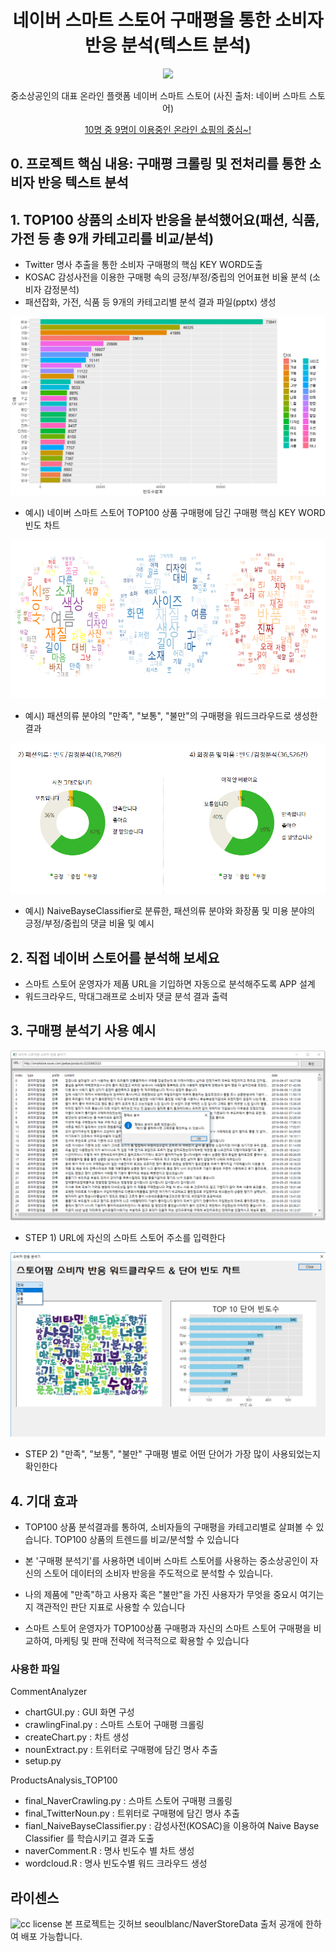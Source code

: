 ﻿
<h1 align="center"> 네이버 스마트 스토어 구매평을 통한 소비자 반응 분석(텍스트 분석)</h1>


<p align="center"><img src="https://sell.smartstore.naver.com/images/use/ntalk_180201.png" /></p>

<p align="center">중소상공인의 대표 온라인 플랫폼 네이버 스마트 스토어 (사진 출처: 네이버 스마트 스토어)</p>

<p align="center"><a href="http://www.yonhapnews.co.kr/bulletin/2018/03/09/0200000000AKR20180309143000033.HTML?input=1195m" target="_blank">10명 중 9명이 이용중인 온라인 쇼핑의 중심~!</a></p>

## 0. 프로젝트 핵심 내용: 구매평 크롤링 및 전처리를 통한 소비자 반응 텍스트 분석


## 1. TOP100 상품의 소비자 반응을 분석했어요(패션, 식품, 가전 등 총 9개 카테고리를 비교/분석)

- Twitter 명사 추출을 통한 소비자 구매평의 핵심 KEY WORD도출
- KOSAC 감성사전을 이용한 구매평 속의 긍정/부정/중립의 언어표현 비율 분석 (소비자 감정분석)
- 패션잡화, 가전, 식품 등 9개의 카테고리별 분석 결과 파일(pptx) 생성


![ex_photo](./image/allcomment_chart.png)
- 예시) 네이버 스마트 스토어 TOP100 상품 구매평에 담긴 구매평 핵심 KEY WORD 빈도 차트

![ex_photo](./image/fashion_wordcloud.PNG)
- 예시) 패션의류 분야의 "만족", "보통", "불만"의 구매평을 워드크라우드로 생성한 결과

![ex_photo](./image/Naive01.PNG)
- 예시) NaiveBayseClassifier로 분류한, 패션의류 분야와 화장품 및 미용 분야의 긍정/부정/중립의 댓글 비율 및 예시





## 2. 직접 네이버 스토어를 분석해 보세요

- 스마트 스토어 운영자가 제품 URL을 기입하면 자동으로 분석해주도록 APP 설계
- 워드크라우드, 막대그래프로 소비자 댓글 분석 결과 출력




## 3. 구매평 분석기 사용 예시

![ex_photo](./image/CommentAnalyzer_Execution_Flow/5.PNG)

- STEP 1) URL에 자신의 스마트 스토어 주소를 입력한다

![ex_photo](./image/CommentAnalyzer_Execution_Flow/6.png)

- STEP 2) "만족", "보통", "불만" 구매평 별로 어떤 단어가 가장 많이 사용되었는지 확인한다




## 4. 기대 효과

- TOP100 상품 분석결과를 통하여, 소비자들의 구매평을 카테고리별로 살펴볼 수 있습니다. TOP100 상품의 트렌드를 비교/분석할 수 있습니다

- 본 '구매평 분석기'를 사용하면 네이버 스마트 스토어를 사용하는 중소상공인이 자신의 스토어 데이터의 소비자 반응을 주도적으로 분석할 수 있습니다.

- 나의 제품에 "만족"하고 사용자 혹은 "불만"을 가진 사용자가 무엇을 중요시 여기는지 객관적인 판단 지표로 사용할 수 있습니다

- 스마트 스토어 운영자가 TOP100상품 구매평과 자신의 스마트 스토어 구매평을 비교하여, 마케팅 및 판매 전략에 적극적으로 확용할 수 있습니다







### 사용한 파일
CommentAnalyzer
- chartGUI.py : GUI 화면 구성
- crawlingFinal.py : 스마트 스토어 구매평 크롤링
- createChart.py : 차트 생성
- nounExtract.py : 트위터로 구매평에 담긴 명사 추출
- setup.py 

ProductsAnalysis_TOP100
- final_NaverCrawling.py  : 스마트 스토어 구매평 크롤링
- final_TwitterNoun.py : 트위터로 구매평에 담긴 명사 추출
- fianl_NaiveBayseClassifier.py : 감성사전(KOSAC)을 이용하여 Naive Bayse Classifier 를 학습시키고 결과 도출
- naverComment.R : 명사 빈도수 별 차트 생성
- wordcloud.R : 명사 빈도수별 워드 크라우드 생성





## 라이센스

![cc license](http://i.creativecommons.org/l/by/4.0/88x31.png)
본 프로젝트는 깃허브 seoulblanc/NaverStoreData 출처 공개에 한하여 배포 가능합니다.
